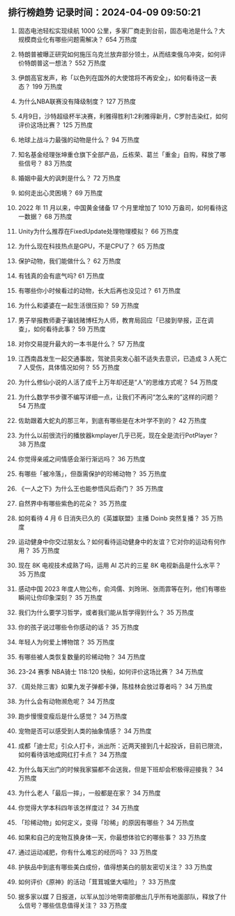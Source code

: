 
## 排行榜趋势 记录时间：2024-04-09 09:50:21
  
  1. 固态电池轻松实现续航 1000 公里，多家厂商走到台前，固态电池是什么？大规模商业化有哪些问题需解决？ 654 万热度
    
  2. 特朗普被曝正研究如何施压乌克兰放弃部分领土，从而结束俄乌冲突，如何评价特朗普这一想法？ 552 万热度
    
  3. ​伊朗高官发声，称「以色列在国外的大使馆将不再安全」，如何看待这一表态？ 199 万热度
    
  4. 为什么NBA联赛没有降级制度？ 127 万热度
    
  5. 4月9日，沙特超级杯半决赛，利雅得胜利1:2利雅得新月，C罗肘击染红，如何评价这场比赛？ 125 万热度
    
  6. 地球上战斗力最强的动物是什么？ 94 万热度
    
  7. 知名基金经理张坤重仓旗下全部产品，丘栋荣、葛兰「重金」自购，释放了哪些信号？ 83 万热度
    
  8. 婚姻中最大的讽刺是什么？ 72 万热度
    
  9. 如何走出心灵困境？ 69 万热度
    
  10. 2022 年 11 月以来，中国黄金储备 17 个月里增加了 1010 万盎司，如何看待这一数据？ 68 万热度
    
  11. Unity为什么推荐在FixedUpdate处理物理模拟？ 66 万热度
    
  12. 为什么现在科技热点是GPU，不是CPU了？ 65 万热度
    
  13. 保护动物，我们能做什么？ 62 万热度
    
  14. 有钱真的会有底气吗? 61 万热度
    
  15. 有哪些你小时候看过的动物，长大后再也没见过？ 61 万热度
    
  16. 为什么和婆婆在一起生活很压抑？ 59 万热度
    
  17. 男子举报教师妻子骗钱赌博枉为人师，教育局回应「已接到举报，正在调查」，如何看待此事？ 59 万热度
    
  18. 对你交易提升最大的一本书是什么？ 57 万热度
    
  19. 江西南昌发生一起交通事故，驾驶员突发心脏不适失去意识，已造成 3 人死亡 7 人受伤，具体情况如何？ 55 万热度
    
  20. 为什么修仙小说的人活了成千上万年却还是“人”的思维方式呢？ 54 万热度
    
  21. 为什么数学书步骤不编写详细一点，让我们不再问“怎么来的”这样的问题？ 54 万热度
    
  22. 佐助跟着大蛇丸的那三年，到底有哪些是在木叶学不到的？ 42 万热度
    
  23. 为什么以前很流行的播放器kmplayer几乎已死，现在全是流行PotPlayer？ 38 万热度
    
  24. 你觉得亲戚之间情感会渐行渐远吗？ 36 万热度
    
  25. 有哪些「被冷落」，但亟需保护的珍稀动物？ 35 万热度
    
  26. 《一人之下》为什么王也能参悟风后奇门？ 35 万热度
    
  27. 自然界中有哪些紫色的花朵？ 35 万热度
    
  28. 如何看待 4 月 6 日消失已久的《英雄联盟》主播 Doinb 突然复播？ 35 万热度
    
  29. 运动健身中你交过朋友么？如何看待运动健身中的友谊？它对你的运动有何作用？ 35 万热度
    
  30. 现在 8K 电视技术成熟了吗，运用 AI 芯片的三星 8K 电视新品是什么水平？ 35 万热度
    
  31. 感动中国 2023 年度人物公布，俞鸿儒、刘玲琍、张雨霏等在列，他们有哪些瞬间让你印象深刻？ 35 万热度
    
  32. 我们为什么要学习哲学，或者我们能从哲学得到什么？ 35 万热度
    
  33. 你的孩子说过哪些令你感动的话？ 35 万热度
    
  34. 年轻人为何爱上博物馆？ 35 万热度
    
  35. 有哪些被人类恢复数量的珍稀动物？ 34 万热度
    
  36. 23-24 赛季 NBA骑士 118:120 快船，如何评价这场比赛？ 34 万热度
    
  37. 《周处除三害》如果九发子弹都卡弹，陈桂林会放过尊者吗？ 34 万热度
    
  38. 为什么会有动物濒危呢？ 34 万热度
    
  39. 跑步慢慢变瘦后是什么感觉？ 34 万热度
    
  40. 宠物是否可以感受到人类的抽象情感？ 34 万热度
    
  41. 成都「迪士尼」引众人打卡，派出所：近两天接到几十起投诉，目前已限流，如何看待该地成网红打卡点？ 34 万热度
    
  42. 为什么每天出门的时候我家猫都不会送我，但是下班却会积极得迎接我？ 34 万热度
    
  43. 为什么老人「最后一摔」，一般都是在家？ 34 万热度
    
  44. 你觉得大学本科四年该怎样度过？ 34 万热度
    
  45. 「珍稀动物」如何定义，变得「珍稀」的原因有哪些？ 34 万热度
    
  46. 如果和自己的宠物互换身体一天，你最想体验它的哪些事？ 33 万热度
    
  47. 通过运动减肥，你有什么难忘的经历吗？ 33 万热度
    
  48. 护肤品中到底有哪些美白成份，值得想美白的朋友密切关注？ 33 万热度
    
  49. 如何评价《原神》的活动「茸茸城堡大喵险」？ 33 万热度
    
  50. 据多家以媒 7 日报道，以军从加沙地带南部撤出几乎所有地面部队，释放了什么信号？哪些信息值得关注？ 33 万热度
    